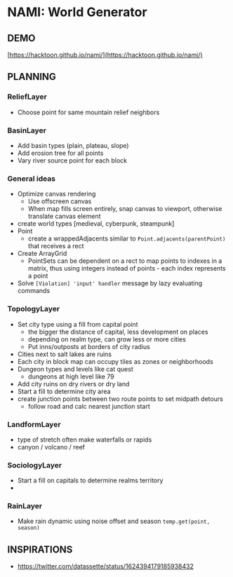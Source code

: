 # NAMI: World Generator

## DEMO

[https://hacktoon.github.io/nami/](https://hacktoon.github.io/nami/)


## PLANNING

### ReliefLayer
- Choose point for same mountain relief neighbors


### BasinLayer
- Add basin types (plain, plateau, slope)
- Add erosion tree for all points
- Vary river source point for each block


### General ideas
- Optimize canvas rendering
	- Use offscreen canvas
	- When map fills screen entirely, snap canvas to viewport,
    	otherwise translate canvas element
- create world types [medieval, cyberpunk, steampunk]
- Point
  - create a wrappedAdjacents similar to `Point.adjacents(parentPoint)` that receives a rect
- Create ArrayGrid
  - PointSets can be dependent on a rect to map points to indexes in a matrix, thus using integers instead of points - each index represents a point
- Solve `[Violation] 'input' handler` message by lazy evaluating commands


### TopologyLayer
- Set city type using a fill from capital point
  - the bigger the distance of capital, less development on places
  - depending on realm type, can grow less or more cities
  - Put inns/outposts at borders of city radius
- Cities next to salt lakes are ruins
- Each city in block map can occupy tiles as zones or neighborhoods
- Dungeon types and levels like cat quest
  - dungeons at high level like 79
- Add city ruins on dry rivers or dry land
- Start a fill to determine city area
- create junction points between two route points to set midpath detours
  - follow road and calc nearest junction start


### LandformLayer
  - type of stretch often make waterfalls or rapids
  - canyon / volcano / reef


### SociologyLayer
- Start a fill on capitals to determine realms territory
-


### RainLayer
- Make rain dynamic using noise offset and season `temp.get(point, season)`


## INSPIRATIONS
- https://twitter.com/datassette/status/1624394179185938432

